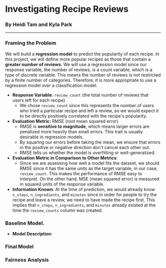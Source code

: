 # Investigating Recipe Reviews

### By Heidi Tam and Kyla Park

---

### Framing the Problem
We will build a **regression model** to predict the popularity of each recipe. 
In this project, we will define more popular recipes as those that contain a **greater
number of reviews**. We will use a regression model since our response variable, 
the number of reviews, is a count variable, which is a type of discrete variable.
This means the number of reviews is not restricted by a finite number of categories.
Therefore, it is more appropriate to use a regression model over a classification model.
* **Response Variable**: ```review_count``` (the total number of reviews that 
users left for each recipe)
  * We chose ```review_count``` since this represents the number of users who tried
  a particular recipe and left a review, so we would expect it to be directly positively
  correlated with the recipe's popularity. 
* **Evaluation Metric:** RMSE (root mean squared error)
  * RMSE is **sensitive to magnitude**, which means larger errors are penalized more heavily than small errors. This 
  trait is usually desirable in regression models.
  * By squaring our errors before taking the mean, we ensure that errors in the positive or negative
  direction don't cancel each other out. 
  * RMSE tells us whether the model is overfitting or well-generalized.
* **Evaluation Metric in Comparison to Other Metrics**:
  * Since we are assessing how well a model fits the dataset, we should RMSE since it has the same
  units as the target variable, in our case, ```review_count```. This makes the performance
  of RMSE easy to interpret. On the other hand, MSE (mean squared error) is measured in squared units of
  the response variable. 
* **Information Known**: At the time of prediction, we would already know ```n_steps```,
```n_ingredients```, and ```minutes``` since in order for people to try the recipe and leave a review, we need to have 
made the recipe first. This implies that ```n_steps```, ```n_ingredients```, and ```minutes``` already existed at the 
time the ```review_counts``` column was created. 

### Baseline Model.
* **Model Description**:  

### Final Model

### Fairness Analysis
